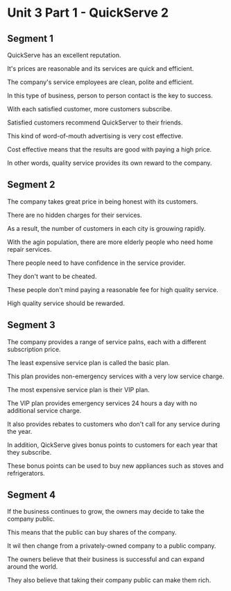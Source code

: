 # Unit 3 Part 1 - QuickServe 2

## Segment 1

QuickServe has an excellent reputation.

It's prices are reasonable and its services are quick and efficient.

The company's service employees are clean, polite and efficient.

In this type of business, person to person contact is the key to success.

With each satisfied customer, more customers subscribe.

Satisfied customers recommend QuickServer to their friends.

This kind of word-of-mouth advertising is very cost effective.

Cost effective means that the results are good with paying a high price.

In other words, quality service provides its own reward to the company.


## Segment 2

The company takes great price in being honest with its customers.

There are no hidden charges for their services.

As a result, the number of customers in each city is grouwing rapidly.

With the agin population, there are more elderly people who need home repair services.

There people need to have confidence in the service provider.

They don't want to be cheated.

These people don't mind paying a reasonable fee for high quality service.

High quality service should be rewarded.


## Segment 3

The company provides a range of service palns, each with a different subscription price.

The least expensive service plan is called the basic plan.

This plan provides non-emergency services with a very low service charge.

The most expensive service plan is their VIP plan.

The VIP plan provides emergency services 24 hours a day with no additional service charge.

It also provides rebates to customers who don't call for any service during the year.

In addition, QickServe gives bonus points to customers for each year that they subscribe.

These bonus points can be used to buy new appliances such as stoves and refrigerators.


## Segment 4

If the business continues to grow, the owners may decide to take the company public.

This means that the public can buy shares of the company.

It wil then change from a privately-owned company to a public company.

The owners believe that their business is successful and can expand around the world.

They also believe that taking their company public can make them rich.

